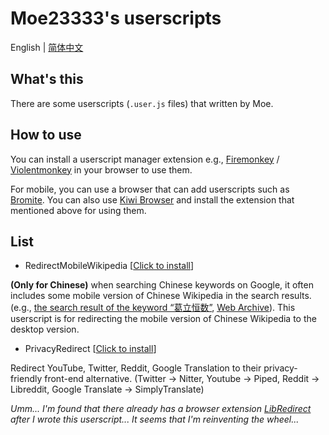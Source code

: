 # Moe23333's userscripts

English | [简体中文](/README-zh_CN.md)

## What's this

There are some userscripts (`.user.js` files) that written by Moe.

## How to use

You can install a userscript manager extension e.g., [Firemonkey] / [Violentmonkey] in your browser to use them.

For mobile, you can use a browser that can add userscripts such as [Bromite]. You can also use [Kiwi Browser] and install the extension that mentioned above for using them.

[Firemonkey]: https://addons.mozilla.org/firefox/addon/firemonkey
[Violentmonkey]: https://violentmonkey.github.io
[Bromite]: https://github.com/bromite/bromite
[Kiwi Browser]: https://github.com/kiwibrowser/src.next

## List

- RedirectMobileWikipedia  [[Click to install](https://raw.githubusercontent.com/Moe23333/userscripts/master/redirect_mobile_wikipedia.user.js)]

**(Only for Chinese)** when searching Chinese keywords on Google, it often includes some mobile version of Chinese Wikipedia in the search results. (e.g., [the search result of the keyword “葛立恒数”](https://www.google.com/search?q=%E8%91%9B%E7%AB%8B%E6%81%92%E6%95%B0), [Web Archive](https://web.archive.org/web/20221205085332/https://www.google.com/search?q=%E8%91%9B%E7%AB%8B%E6%81%92%E6%95%B0)). This userscript is for redirecting the mobile version of Chinese Wikipedia to the desktop version.

- PrivacyRedirect [[Click to install](https://raw.githubusercontent.com/Moe23333/userscripts/main/privacy_redirect.user.js)]

Redirect YouTube, Twitter, Reddit, Google Translation to their privacy-friendly front-end alternative. (Twitter -> Nitter, Youtube -> Piped, Reddit -> Libreddit, Google Translate -> SimplyTranslate)

_Umm... I'm found that there already has a browser extension [LibRedirect](https://github.com/libredirect/libredirect) after I wrote this userscript... It seems that I'm reinventing the wheel..._
